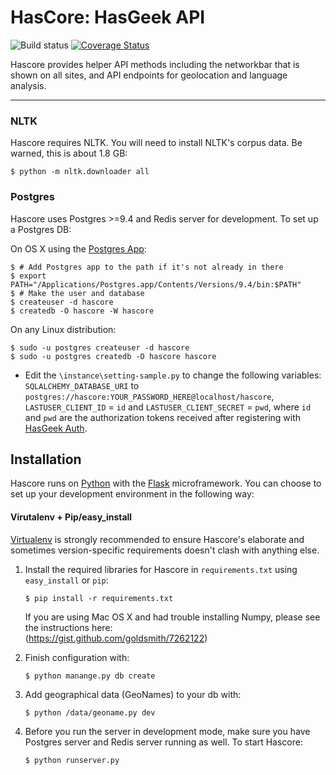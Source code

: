 HasCore: HasGeek API
====================

![Build status](https://secure.travis-ci.org/hasgeek/hascore.png)
[![Coverage Status](https://coveralls.io/repos/hasgeek/hascore/badge.png?branch=master)](https://coveralls.io/r/hasgeek/hascore?branch=master)

Hascore provides helper API methods including the networkbar that is shown on all sites, and API endpoints for geolocation and language analysis.

-----
### NLTK

Hascore requires NLTK. You will need to install NLTK's corpus data. Be warned, this is about 1.8 GB:

    $ python -m nltk.downloader all
    
### Postgres

Hascore uses Postgres >=9.4 and Redis server for development. To set up a Postgres DB:

On OS X using the [Postgres App](http://postgresapp.com):

    $ # Add Postgres app to the path if it's not already in there
    $ export PATH="/Applications/Postgres.app/Contents/Versions/9.4/bin:$PATH"
    $ # Make the user and database
    $ createuser -d hascore 
    $ createdb -O hascore -W hascore

On any Linux distribution:

    $ sudo -u postgres createuser -d hascore
    $ sudo -u postgres createdb -O hascore hascore
    
* Edit the `\instance\setting-sample.py` to change the following variables: `SQLALCHEMY_DATABASE_URI` to `postgres://hascore:YOUR_PASSWORD_HERE@localhost/hascore`, `LASTUSER_CLIENT_ID` = `id` and `LASTUSER_CLIENT_SECRET` = `pwd`, where `id` and `pwd` are the authorization tokens received after registering with [HasGeek Auth](https://auth.hasgeek.com/).

## Installation

Hascore runs on [Python](https://www.python.org) with the [Flask](http://flask.pocoo.org/) microframework. You can choose to set up your development environment in the following way:

#### Virutalenv + Pip/easy_install

[Virtualenv](docs.python-guide.org/en/latest/dev/virtualenvs/) is strongly recommended to ensure Hascore's elaborate and sometimes version-specific requirements doesn't clash with anything else.

1. Install the required libraries for Hascore in `requirements.txt` using `easy_install` or `pip`:

    `$ pip install -r requirements.txt`

   If you are using Mac OS X and had trouble installing Numpy, please see the instructions here:            
   (https://gist.github.com/goldsmith/7262122)

  
2. Finish configuration with:

    `$ python manange.py db create`
    
3. Add geographical data (GeoNames) to your db with:

    `$ python /data/geoname.py dev`

4. Before you run the server in development mode, make sure you have Postgres server and Redis server running as well. To start     Hascore:

    `$ python runserver.py`


